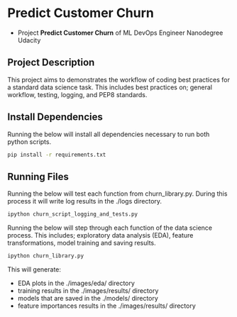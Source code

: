 # Predict Customer Churn

- Project **Predict Customer Churn** of ML DevOps Engineer Nanodegree Udacity

## Project Description
This project aims to demonstrates the workflow of coding best practices for a standard data science task. This includes best practices on; general workflow, testing, logging, and PEP8 standards. 

## Install Dependencies

Running the below will install all dependencies necessary to run both python scripts.
```bash
pip install -r requirements.txt
````

## Running Files

Running the below will test each function from churn_library.py.
During this process it will write log results in the ./logs directory.

```bash
ipython churn_script_logging_and_tests.py
````

Running the below will step through each function of the data science process.
This includes; exploratory data analysis (EDA), feature transformations, model training and saving results. 

```bash
ipython churn_library.py
````
This will generate:
- EDA plots in the ./images/eda/ directory
- training results in the ./images/results/ directory
- models that are saved in the ./models/ directory
- feature importances results in the ./images/results/ directory








